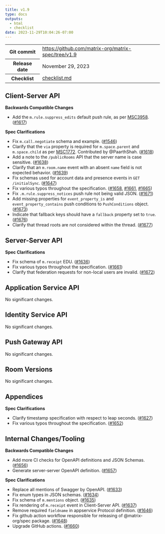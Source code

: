 ```yaml
---
title: v1.9
type: docs
outputs:
  - html
  - checklist
date: 2023-11-29T10:04:26-07:00
---
```

<!--
This is a header file for the generated changelog.

Variables:
    v1.9  = Replaced by the version number (eg: v1.2)
    November 29, 2023     = Replaced by the date (eg: April 01, 2021)
-->

<table class="release-info">
<tr><th>Git commit</th><td><a href="https://github.com/matrix-org/matrix-spec/tree/v1.9">https://github.com/matrix-org/matrix-spec/tree/v1.9</a></td>
<tr><th>Release date</th><td>November 29, 2023</td>
<tr><th>Checklist</th><td><a href="/changelog/v1.9/checklist.md">checklist.md</a></td>
</table>

<!-- Intentionally blank line to ensure headers work in the concatenated changelog -->

## Client-Server API

**Backwards Compatible Changes**

- Add the `m.rule.suppress_edits` default push rule, as per [MSC3958](https://github.com/matrix-org/matrix-spec-proposals/pull/3958). ([#1617](https://github.com/matrix-org/matrix-spec/issues/1617))

**Spec Clarifications**

- Fix `m.call.negotiate` schema and example. ([#1546](https://github.com/matrix-org/matrix-spec/issues/1546))
- Clarify that the `via` property is required for `m.space.parent` and `m.space.child` as per [MSC1772](https://github.com/matrix-org/matrix-spec-proposals/pull/1772). Contributed by @PaarthShah. ([#1618](https://github.com/matrix-org/matrix-spec/issues/1618))
- Add a note to the `/publicRooms` API that the server name is case sensitive. ([#1638](https://github.com/matrix-org/matrix-spec/issues/1638))
- Clarify that an `m.room.name` event with an absent `name` field is not expected behavior. ([#1639](https://github.com/matrix-org/matrix-spec/issues/1639))
- Fix schemas used for account data and presence events in `GET /initialSync`. ([#1647](https://github.com/matrix-org/matrix-spec/issues/1647))
- Fix various typos throughout the specification. ([#1658](https://github.com/matrix-org/matrix-spec/issues/1658), [#1661](https://github.com/matrix-org/matrix-spec/issues/1661), [#1665](https://github.com/matrix-org/matrix-spec/issues/1665))
- Fix `.m.rule.suppress_notices` push rule not being valid JSON. ([#1671](https://github.com/matrix-org/matrix-spec/issues/1671))
- Add missing properties for `event_property_is` and `event_property_contains` push conditions to `PushConditions` object. ([#1673](https://github.com/matrix-org/matrix-spec/issues/1673))
- Indicate that fallback keys should have a `fallback` property set to `true`. ([#1676](https://github.com/matrix-org/matrix-spec/issues/1676))
- Clarify that thread roots are not considered within the thread. ([#1677](https://github.com/matrix-org/matrix-spec/issues/1677))


## Server-Server API

**Spec Clarifications**

- Fix schema of `m.receipt` EDU. ([#1636](https://github.com/matrix-org/matrix-spec/issues/1636))
- Fix various typos throughout the specification. ([#1661](https://github.com/matrix-org/matrix-spec/issues/1661))
- Clarify that federation requests for non-local users are invalid. ([#1672](https://github.com/matrix-org/matrix-spec/issues/1672))


## Application Service API

No significant changes.


## Identity Service API

No significant changes.


## Push Gateway API

No significant changes.


## Room Versions

No significant changes.


## Appendices

**Spec Clarifications**

- Clarify timestamp specification with respect to leap seconds. ([#1627](https://github.com/matrix-org/matrix-spec/issues/1627))
- Fix various typos throughout the specification. ([#1652](https://github.com/matrix-org/matrix-spec/issues/1652))


## Internal Changes/Tooling

**Backwards Compatible Changes**

- Add more CI checks for OpenAPI definitions and JSON Schemas. ([#1656](https://github.com/matrix-org/matrix-spec/issues/1656))
- Generate server-server OpenAPI definition. ([#1657](https://github.com/matrix-org/matrix-spec/issues/1657))

**Spec Clarifications**

- Replace all mentions of Swagger by OpenAPI. ([#1633](https://github.com/matrix-org/matrix-spec/issues/1633))
- Fix enum types in JSON schemas. ([#1634](https://github.com/matrix-org/matrix-spec/issues/1634))
- Fix schema of `m.mentions` object. ([#1635](https://github.com/matrix-org/matrix-spec/issues/1635))
- Fix rendering of `m.receipt` event in Client-Server API. ([#1637](https://github.com/matrix-org/matrix-spec/issues/1637))
- Remove required `fieldname` in appservice Protocol definition. ([#1646](https://github.com/matrix-org/matrix-spec/issues/1646))
- Fix github action workflow responsible for releasing of @matrix-org/spec package. ([#1648](https://github.com/matrix-org/matrix-spec/issues/1648))
- Upgrade GitHub actions. ([#1660](https://github.com/matrix-org/matrix-spec/issues/1660))
